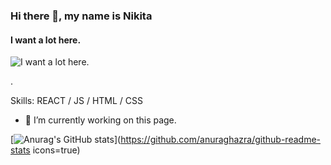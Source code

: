 ### Hi there 👋, my name is Nikita
#### I want a lot here.
![I want a lot here.](https://arturssmirnovs.github.io/github-profile-readme-generator/images/banner.png)

.

Skills: REACT / JS / HTML / CSS

- 🔭 I’m currently working on this page.

[![Anurag's GitHub stats](https://github-readme-stats.vercel.app/api?username=Nikita-if)](https://github.com/anuraghazra/github-readme-stats icons=true)





